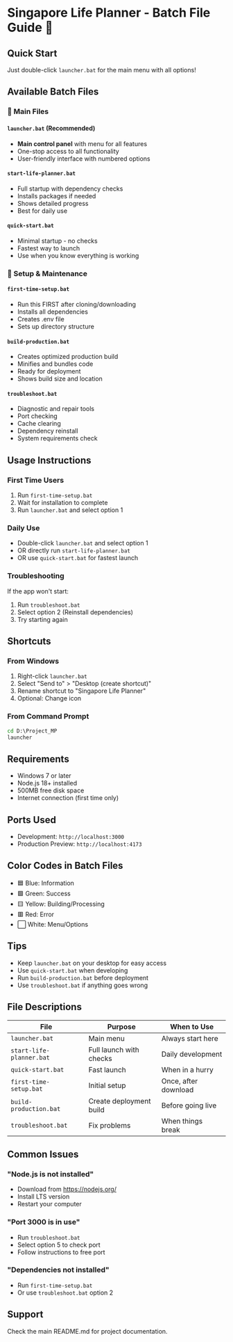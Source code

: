 # Singapore Life Planner - Batch File Guide 🚀

## Quick Start
Just double-click `launcher.bat` for the main menu with all options!

## Available Batch Files

### 🎯 Main Files

#### `launcher.bat` (Recommended)
- **Main control panel** with menu for all features
- One-stop access to all functionality
- User-friendly interface with numbered options

#### `start-life-planner.bat`
- Full startup with dependency checks
- Installs packages if needed
- Shows detailed progress
- Best for daily use

#### `quick-start.bat`
- Minimal startup - no checks
- Fastest way to launch
- Use when you know everything is working

### 🔧 Setup & Maintenance

#### `first-time-setup.bat`
- Run this FIRST after cloning/downloading
- Installs all dependencies
- Creates .env file
- Sets up directory structure

#### `build-production.bat`
- Creates optimized production build
- Minifies and bundles code
- Ready for deployment
- Shows build size and location

#### `troubleshoot.bat`
- Diagnostic and repair tools
- Port checking
- Cache clearing
- Dependency reinstall
- System requirements check

## Usage Instructions

### First Time Users
1. Run `first-time-setup.bat`
2. Wait for installation to complete
3. Run `launcher.bat` and select option 1

### Daily Use
- Double-click `launcher.bat` and select option 1
- OR directly run `start-life-planner.bat`
- OR use `quick-start.bat` for fastest launch

### Troubleshooting
If the app won't start:
1. Run `troubleshoot.bat`
2. Select option 2 (Reinstall dependencies)
3. Try starting again

## Shortcuts

### From Windows
1. Right-click `launcher.bat`
2. Select "Send to" > "Desktop (create shortcut)"
3. Rename shortcut to "Singapore Life Planner"
4. Optional: Change icon

### From Command Prompt
```cmd
cd D:\Project_MP
launcher
```

## Requirements
- Windows 7 or later
- Node.js 18+ installed
- 500MB free disk space
- Internet connection (first time only)

## Ports Used
- Development: `http://localhost:3000`
- Production Preview: `http://localhost:4173`

## Color Codes in Batch Files
- 🟦 Blue: Information
- 🟩 Green: Success
- 🟨 Yellow: Building/Processing
- 🟥 Red: Error
- ⬜ White: Menu/Options

## Tips
- Keep `launcher.bat` on your desktop for easy access
- Use `quick-start.bat` when developing
- Run `build-production.bat` before deployment
- Use `troubleshoot.bat` if anything goes wrong

## File Descriptions

| File | Purpose | When to Use |
|------|---------|------------|
| `launcher.bat` | Main menu | Always start here |
| `start-life-planner.bat` | Full launch with checks | Daily development |
| `quick-start.bat` | Fast launch | When in a hurry |
| `first-time-setup.bat` | Initial setup | Once, after download |
| `build-production.bat` | Create deployment build | Before going live |
| `troubleshoot.bat` | Fix problems | When things break |

## Common Issues

### "Node.js is not installed"
- Download from https://nodejs.org/
- Install LTS version
- Restart your computer

### "Port 3000 is in use"
- Run `troubleshoot.bat`
- Select option 5 to check port
- Follow instructions to free port

### "Dependencies not installed"
- Run `first-time-setup.bat`
- Or use `troubleshoot.bat` option 2

## Support
Check the main README.md for project documentation.